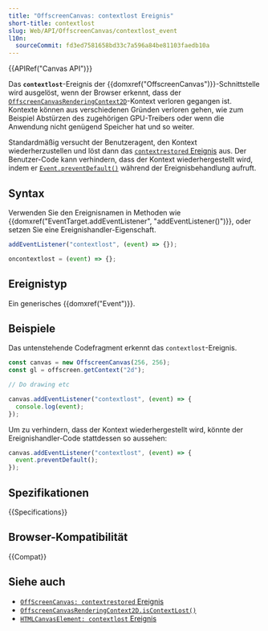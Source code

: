 ```yaml
---
title: "OffscreenCanvas: contextlost Ereignis"
short-title: contextlost
slug: Web/API/OffscreenCanvas/contextlost_event
l10n:
  sourceCommit: fd3ed7581658bd33c7a596a84be81103faedb10a
---
```


{{APIRef("Canvas API")}}

Das **`contextlost`**-Ereignis der {{domxref("OffscreenCanvas")}}-Schnittstelle wird ausgelöst, wenn der Browser erkennt, dass der [`OffscreenCanvasRenderingContext2D`](/de/docs/Web/API/OffscreenCanvasRenderingContext2D)-Kontext verloren gegangen ist. Kontexte können aus verschiedenen Gründen verloren gehen, wie zum Beispiel Abstürzen des zugehörigen GPU-Treibers oder wenn die Anwendung nicht genügend Speicher hat und so weiter.

Standardmäßig versucht der Benutzeragent, den Kontext wiederherzustellen und löst dann das [`contextrestored` Ereignis](/de/docs/Web/API/OffscreenCanvas/contextrestored_event) aus. Der Benutzer-Code kann verhindern, dass der Kontext wiederhergestellt wird, indem er [`Event.preventDefault()`](/de/docs/Web/API/Event/preventDefault) während der Ereignisbehandlung aufruft.

## Syntax

Verwenden Sie den Ereignisnamen in Methoden wie {{domxref("EventTarget.addEventListener", "addEventListener()")}}, oder setzen Sie eine Ereignishandler-Eigenschaft.

```js
addEventListener("contextlost", (event) => {});

oncontextlost = (event) => {};
```

## Ereignistyp

Ein generisches {{domxref("Event")}}.

## Beispiele

Das untenstehende Codefragment erkennt das `contextlost`-Ereignis.

```js
const canvas = new OffscreenCanvas(256, 256);
const gl = offscreen.getContext("2d");

// Do drawing etc

canvas.addEventListener("contextlost", (event) => {
  console.log(event);
});
```

Um zu verhindern, dass der Kontext wiederhergestellt wird, könnte der Ereignishandler-Code stattdessen so aussehen:

```js
canvas.addEventListener("contextlost", (event) => {
  event.preventDefault();
});
```

## Spezifikationen

{{Specifications}}

## Browser-Kompatibilität

{{Compat}}

## Siehe auch

- [`OffScreenCanvas: contextrestored` Ereignis](/de/docs/Web/API/OffscreenCanvas/contextrestored_event)
- [`OffscreenCanvasRenderingContext2D.isContextLost()`](/de/docs/Web/API/OffscreenCanvasRenderingContext2D#canvasrenderingcontext2d.iscontextlost)
- [`HTMLCanvasElement: contextlost` Ereignis](/de/docs/Web/API/HTMLCanvasElement/contextlost_event)
